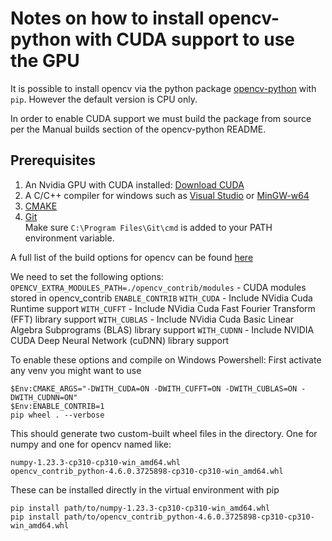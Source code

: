 # Notes on how to install opencv-python with CUDA support to use the GPU

It is possible to install opencv via the python package [opencv-python](https://github.com/opencv/opencv-python) with `pip`. However the default version is CPU only.

In order to enable CUDA support we must build the package from source per the Manual builds section of the opencv-python README.

## Prerequisites

1. An Nvidia GPU with CUDA installed: [Download CUDA](https://developer.nvidia.com/cuda-downloads)
2. A C/C++ compiler for windows such as [Visual Studio](https://visualstudio.microsoft.com/vs/community/) or [MinGW-w64](https://www.msys2.org/)
3. [CMAKE](https://cmake.org/download/)
4. [Git](https://git-scm.com/download/win)  
   Make sure `C:\Program Files\Git\cmd` is added to your PATH environment variable.


A full list of the build options for opencv can be found [here](https://docs.opencv.org/4.x/db/d05/tutorial_config_reference.html)

We need to set the following options:
`OPENCV_EXTRA_MODULES_PATH=./opencv_contrib/modules` - CUDA modules stored in opencv_contrib
`ENABLE_CONTRIB`
`WITH_CUDA`   - Include NVidia Cuda Runtime support
`WITH_CUFFT`  - Include NVidia Cuda Fast Fourier Transform (FFT) library support
`WITH_CUBLAS` - Include NVidia Cuda Basic Linear Algebra Subprograms (BLAS) library support
`WITH_CUDNN`    - Include NVIDIA CUDA Deep Neural Network (cuDNN) library support

To enable these options and compile on Windows Powershell:
First activate any venv you might want to use

```
$Env:CMAKE_ARGS="-DWITH_CUDA=ON -DWITH_CUFFT=ON -DWITH_CUBLAS=ON -DWITH_CUDNN=ON"
$Env:ENABLE_CONTRIB=1
pip wheel . --verbose
```
This should generate two custom-built wheel files in the directory. One for numpy and one for opencv named like:

```
numpy-1.23.3-cp310-cp310-win_amd64.whl
opencv_contrib_python-4.6.0.3725898-cp310-cp310-win_amd64.whl
```

These can be installed directly in the virtual environment with pip

```
pip install path/to/numpy-1.23.3-cp310-cp310-win_amd64.whl
pip install path/to/opencv_contrib_python-4.6.0.3725898-cp310-cp310-win_amd64.whl
```











